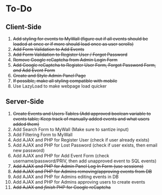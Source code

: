 # To-Do
## Client-Side
1. ~~Add styling for events to MyWall (figure out if all events should be loaded at once or if more should load once as user scrolls)~~
2. ~~Add Form Validation to Add Events~~
3. ~~Add Form Validation to Register User / Forgot Password~~
4. ~~Remove Google reCaptcha from Admin Login Form~~
5. ~~Add Google reCaptcha to Register User Form, Forgot Password Form, _and_ Add Event Form~~
6. ~~Create and Style Admin Panel Page~~
7. ~~If possible, make all styling compatible with mobile~~
8. Use LazyLoad to make webpage load quicker

## Server-Side
1. ~~Create Events and Users Tables (Add approved boolean variable to events table; Keep track of manually added events and what users added them)~~
2. Add Search Form to MyWall (Make sure to santize input)
3. Add Filtering Form to MyWall
4. Add AJAX and PHP for Register User (check if user already exists)
5. Add AJAX and PHP for Lost Password (check if user exists, then email new password)
6. Add AJAX and PHP for Add Event Form (check username/password/PRIV, then add unapproved event to SQL events)
7. ~~Add AJAX and PHP for Admin Panel Log In Form (use sessions)~~
8. ~~Add AJAX and PHP for Admins removing/approving events from DB~~
9. Add AJAX and PHP for Admins editing events in DB
10. Add AJAX and PHP for Admins approving users to create events
11. ~~Add AJAX and _finish_ PHP for Google reCaptcha~~
